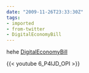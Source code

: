 ```yaml
---
date: "2009-11-26T23:33:30Z"
tags:
- imported
- from-twitter
- DigitalEconomyBill
---
```

hehe [DigitalEconomyBill](/tags/digitaleconomybill)

{{< youtube 6_P4lJD_OPI >}}
